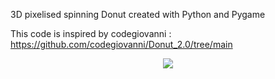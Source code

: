 3D pixelised spinning Donut created with Python and Pygame

This code is inspired by codegiovanni : https://github.com/codegiovanni/Donut_2.0/tree/main

<p align="center">
    <img src="https://github.com/VMB-DEV/spinning_donut/blob/main/.gitRes/donut.gif">
</p>
